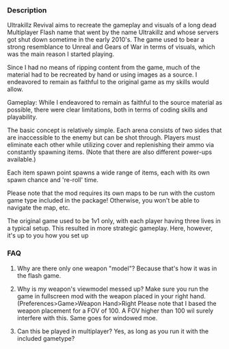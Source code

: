 ### Description

Ultrakillz Revival aims to recreate the gameplay and visuals of a long dead Multiplayer Flash name that went by the name Ultrakillz and
whose servers got shut down sometime in the early 2010's. The game used to bear a strong resemblance to Unreal and Gears of War in terms of
visuals, which was the main reason I started playing.

Since I had no means of ripping content from the game, much of the material had to be recreated by hand or using images as a source. I
endeavored to remain as faithful to the original game as my skills would allow.

Gameplay: While I endeavored to remain as faithful to the source material as possible, there were clear limitations, both in terms of coding
skills and playability.

The basic concept is relatively simple. Each arena consists of two sides that are inaccessible to the enemy but can be shot through. Players
must eliminate each other while utilizing cover and replenishing their ammo via constantly spawning items. (Note that there are also
different power-ups available.)

Each item spawn point spawns a wide range of items, each with its own spawn chance and 're-roll' time.

Please note that the mod requires its own maps to be run with the custom game type included in the package! Otherwise, you won't be able to
navigate the map, etc.

The original game used to be 1v1 only, with each player having three lives in a typical setup. This resulted in more strategic gameplay.
Here, however, it's up to you how you set up

### FAQ

1. Why are there only one weapon "model"?
   Because that's how it was in the flash game.

2. Why is my weapon's viewmodel messed up?
   Make sure you run the game in fullscreen mod with the weapon placed in your right hand. (Preferences>Game>Weapon Hand>Right
   Please note that I based the weapon placement for a FOV of 100. A FOV higher than 100 wil surely interfere with this. Same goes for
   windowed moe.

3. Can this be played in multiplayer?
   Yes, as long as you run it with the included gametype?

